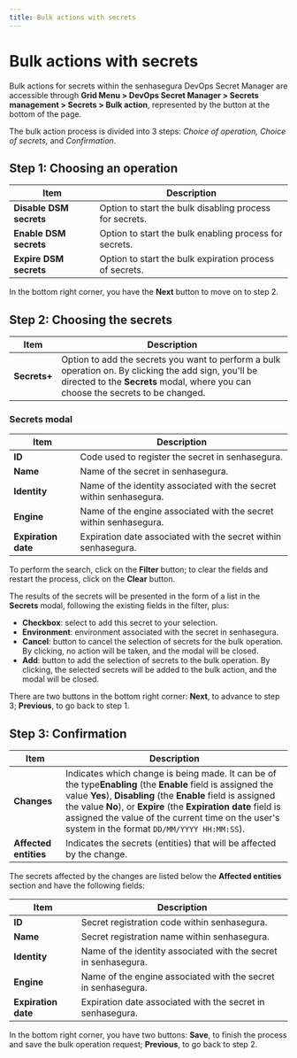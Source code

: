 ```yaml
---
title: Bulk actions with secrets
---
```


# Bulk actions with secrets

Bulk actions for secrets within the senhasegura DevOps Secret Manager are accessible through **Grid Menu > DevOps Secret Manager > Secrets management > Secrets > Bulk action**, represented by the button at the bottom of the page.

The bulk action process is divided into 3 steps: *Choice of operation, Choice of secrets,* and *Confirmation*.

## Step 1: Choosing an operation

| Item                     | Description                                             |
| ------------------------ | ------------------------------------------------------- |
| **Disable DSM secrets** | Option to start the bulk disabling process for secrets. |
| **Enable DSM secrets**  | Option to start the bulk enabling process for secrets.  |
| **Expire DSM secrets**  | Option to start the bulk expiration process of secrets. |

In the bottom right corner, you have the **Next** button to move on to step 2.

## Step 2: Choosing the secrets

| Item               | Description                                                                                                                                                                                |
| ------------------ | ------------------------------------------------------------------------------------------------------------------------------------------------------------------------------------------ |
| **Secrets+** | Option to add the secrets you want to perform a bulk operation on. By clicking the add sign, you'll be directed to the **Secrets** modal, where you can choose the secrets to be changed. |

### Secrets modal

| Item                 | Description                                                         |
| -------------------- | ------------------------------------------------------------------- |
| **ID**              | Code used to register the secret in senhasegura.                    |
| **Name**            | Name of the secret in senhasegura.                                  |
| **Identity**        | Name of the identity associated with the secret within senhasegura. |
| **Engine**          | Name of the engine associated with the secret within senhasegura.   |
| **Expiration date** | Expiration date associated with the secret within senhasegura.      |

To perform the search, click on the **Filter** button; to clear the fields and restart the process, click on the **Clear** button.

The results of the secrets will be presented in the form of a list in the **Secrets** modal, following the existing fields in the filter, plus:

* **Checkbox**: select to add this secret to your selection.
* **Environment**: environment associated with the secret in senhasegura.
* **Cancel**: button to cancel the selection of secrets for the bulk operation. By clicking, no action will be taken, and the modal will be closed.
* **Add**: button to add the selection of secrets to the bulk operation. By clicking, the selected secrets will be added to the bulk action, and the modal will be closed.

There are two buttons in the bottom right corner: **Next**, to advance to step 3; **Previous**, to go back to step 1.

## Step 3: Confirmation

| Item                        | Description                                                                                                                                                                                                                                                                                                                                                                                                    |
| --------------------------- | -------------------------------------------------------------------------------------------------------------------------------------------------------------------------------------------------------------------------------------------------------------------------------------------------------------------------------------------------------------------------------------------------------------- |
| **Changes**           | Indicates which change is being made. It can be of the type**Enabling** (the **Enable** field is assigned the value **Yes**), **Disabling** (the **Enable** field is assigned the value **No**), or **Expire** (the **Expiration** **date** field is assigned the value of the current time on the user's system in the format `DD/MM/YYYY HH:MM:SS`). |
| **Affected entities** | Indicates the secrets (entities) that will be affected by the change.                                                                                                                                                                                                                                                                                                                                          |

The secrets affected by the changes are listed below the **Affected entities** section and have the following fields:

| Item                 | Description                                                     |
| -------------------- | --------------------------------------------------------------- |
| **ID**              | Secret registration code within senhasegura.                    |
| **Name**            | Secret registration name within senhasegura.                    |
| **Identity**        | Name of the identity associated with the secret in senhasegura. |
| **Engine**          | Name of the engine associated with the secret in senhasegura.   |
| **Expiration date** | Expiration date associated with the secret in senhasegura.      |

In the bottom right corner, you have two buttons: **Save**, to finish the process and save the bulk operation request; **Previous**, to go back to step 2.
